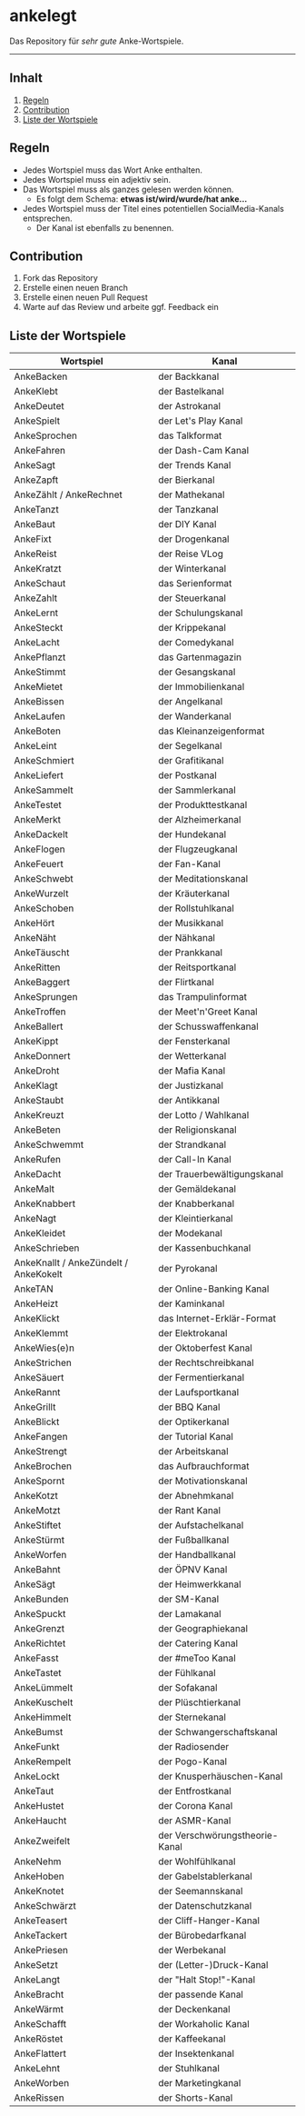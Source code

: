 # ankelegt <!-- omit in toc -->

Das Repository für *sehr gute* Anke-Wortspiele.

---

## Inhalt <!-- omit in toc -->

1. [Regeln](#regeln)
1. [Contribution](#contribution)
1. [Liste der Wortspiele](#liste-der-wortspiele)

## Regeln

* Jedes Wortspiel muss das Wort Anke enthalten.
* Jedes Wortspiel muss ein adjektiv sein.
* Das Wortspiel muss als ganzes gelesen werden können.
  * Es folgt dem Schema: **etwas ist/wird/wurde/hat anke...**
* Jedes Wortspiel muss der Titel eines potentiellen SocialMedia-Kanals entsprechen.
  * Der Kanal ist ebenfalls zu benennen.

## Contribution

1. Fork das Repository
1. Erstelle einen neuen Branch
1. Erstelle einen neuen Pull Request
1. Warte auf das Review und arbeite ggf. Feedback ein

## Liste der Wortspiele

|               Wortspiel               |             Kanal              |
| ------------------------------------- | ------------------------------ |
| AnkeBacken                            | der Backkanal                  |
| AnkeKlebt                             | der Bastelkanal                |
| AnkeDeutet                            | der Astrokanal                 |
| AnkeSpielt                            | der Let's Play Kanal           |
| AnkeSprochen                          | das Talkformat                 |
| AnkeFahren                            | der Dash-Cam Kanal             |
| AnkeSagt                              | der Trends Kanal               |
| AnkeZapft                             | der Bierkanal                  |
| AnkeZählt / AnkeRechnet               | der Mathekanal                 |
| AnkeTanzt                             | der Tanzkanal                  |
| AnkeBaut                              | der DIY Kanal                  |
| AnkeFixt                              | der Drogenkanal                |
| AnkeReist                             | der Reise VLog                 |
| AnkeKratzt                            | der Winterkanal                |
| AnkeSchaut                            | das Serienformat               |
| AnkeZahlt                             | der Steuerkanal                |
| AnkeLernt                             | der Schulungskanal             |
| AnkeSteckt                            | der Krippekanal                |
| AnkeLacht                             | der Comedykanal                |
| AnkePflanzt                           | das Gartenmagazin              |
| AnkeStimmt                            | der Gesangskanal               |
| AnkeMietet                            | der Immobilienkanal            |
| AnkeBissen                            | der Angelkanal                 |
| AnkeLaufen                            | der Wanderkanal                |
| AnkeBoten                             | das Kleinanzeigenformat        |
| AnkeLeint                             | der Segelkanal                 |
| AnkeSchmiert                          | der Grafitikanal               |
| AnkeLiefert                           | der Postkanal                  |
| AnkeSammelt                           | der Sammlerkanal               |
| AnkeTestet                            | der Produkttestkanal           |
| AnkeMerkt                             | der Alzheimerkanal             |
| AnkeDackelt                           | der Hundekanal                 |
| AnkeFlogen                            | der Flugzeugkanal              |
| AnkeFeuert                            | der Fan-Kanal                  |
| AnkeSchwebt                           | der Meditationskanal           |
| AnkeWurzelt                           | der Kräuterkanal               |
| AnkeSchoben                           | der Rollstuhlkanal             |
| AnkeHört                              | der Musikkanal                 |
| AnkeNäht                              | der Nähkanal                   |
| AnkeTäuscht                           | der Prankkanal                 |
| AnkeRitten                            | der Reitsportkanal             |
| AnkeBaggert                           | der Flirtkanal                 |
| AnkeSprungen                          | das Trampulinformat            |
| AnkeTroffen                           | der Meet'n'Greet Kanal         |
| AnkeBallert                           | der Schusswaffenkanal          |
| AnkeKippt                             | der Fensterkanal               |
| AnkeDonnert                           | der Wetterkanal                |
| AnkeDroht                             | der Mafia Kanal                |
| AnkeKlagt                             | der Justizkanal                |
| AnkeStaubt                            | der Antikkanal                 |
| AnkeKreuzt                            | der Lotto / Wahlkanal          |
| AnkeBeten                             | der Religionskanal             |
| AnkeSchwemmt                          | der Strandkanal                |
| AnkeRufen                             | der Call-In Kanal              |
| AnkeDacht                             | der Trauerbewältigungskanal    |
| AnkeMalt                              | der Gemäldekanal               |
| AnkeKnabbert                          | der Knabberkanal               |
| AnkeNagt                              | der Kleintierkanal             |
| AnkeKleidet                           | der Modekanal                  |
| AnkeSchrieben                         | der Kassenbuchkanal            |
| AnkeKnallt / AnkeZündelt / AnkeKokelt | der Pyrokanal                  |
| AnkeTAN                               | der Online-Banking Kanal       |
| AnkeHeizt                             | der Kaminkanal                 |
| AnkeKlickt                            | das Internet-Erklär-Format     |
| AnkeKlemmt                            | der Elektrokanal               |
| AnkeWies(e)n                          | der Oktoberfest Kanal          |
| AnkeStrichen                          | der Rechtschreibkanal          |
| AnkeSäuert                            | der Fermentierkanal            |
| AnkeRannt                             | der Laufsportkanal             |
| AnkeGrillt                            | der BBQ Kanal                  |
| AnkeBlickt                            | der Optikerkanal               |
| AnkeFangen                            | der Tutorial Kanal             |
| AnkeStrengt                           | der Arbeitskanal               |
| AnkeBrochen                           | das Aufbrauchformat            |
| AnkeSpornt                            | der Motivationskanal           |
| AnkeKotzt                             | der Abnehmkanal                |
| AnkeMotzt                             | der Rant Kanal                 |
| AnkeStiftet                           | der Aufstachelkanal            |
| AnkeStürmt                            | der Fußballkanal               |
| AnkeWorfen                            | der Handballkanal              |
| AnkeBahnt                             | der ÖPNV Kanal                 |
| AnkeSägt                              | der Heimwerkkanal              |
| AnkeBunden                            | der SM-Kanal                   |
| AnkeSpuckt                            | der Lamakanal                  |
| AnkeGrenzt                            | der Geographiekanal            |
| AnkeRichtet                           | der Catering Kanal             |
| AnkeFasst                             | der #meToo Kanal               |
| AnkeTastet                            | der Fühlkanal                  |
| AnkeLümmelt                           | der Sofakanal                  |
| AnkeKuschelt                          | der Plüschtierkanal            |
| AnkeHimmelt                           | der Sternekanal                |
| AnkeBumst                             | der Schwangerschaftskanal      |
| AnkeFunkt                             | der Radiosender                |
| AnkeRempelt                           | der Pogo-Kanal                 |
| AnkeLockt                             | der Knusperhäuschen-Kanal      |
| AnkeTaut                              | der Entfrostkanal              |
| AnkeHustet                            | der Corona Kanal               |
| AnkeHaucht                            | der ASMR-Kanal                 |
| AnkeZweifelt                          | der Verschwörungstheorie-Kanal |
| AnkeNehm                              | der Wohlfühlkanal              |
| AnkeHoben                             | der Gabelstablerkanal          |
| AnkeKnotet                            | der Seemannskanal              |
| AnkeSchwärzt                          | der Datenschutzkanal           |
| AnkeTeasert                           | der Cliff-Hanger-Kanal         |
| AnkeTackert                           | der Bürobedarfkanal            |
| AnkePriesen                           | der Werbekanal                 |
| AnkeSetzt                             | der (Letter-)Druck-Kanal       |
| AnkeLangt                             | der "Halt Stop!"-Kanal         |
| AnkeBracht                            | der passende Kanal             |
| AnkeWärmt                             | der Deckenkanal                |
| AnkeSchafft                           | der Workaholic Kanal           |
| AnkeRöstet                            | der Kaffeekanal                |
| AnkeFlattert                          | der Insektenkanal              |
| AnkeLehnt                             | der Stuhlkanal                 |
| AnkeWorben                            | der Marketingkanal             |
| AnkeRissen                            | der Shorts-Kanal               |
